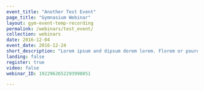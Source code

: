 ```yaml
---
event_title: "Another Test Event"
page_title: "Gymnasium Webinar"
layout: gym-event-temp-recording
permalink: /webinars/test_event/
collection: webinars
date: 2016-12-04
event_date: 2016-12-24
short_description: "Lorem ipsum and dipsum dorem lorem. Florem or pourem he said."
landing: false
register: true
video: false
webinar_ID: 1922962652293998851

---
```

